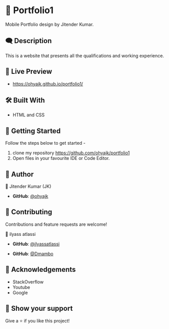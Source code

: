 # 👑 Portfolio1

Mobile Portfolio design by Jitender Kumar.

## 🗨️ Description

This is a website that presents all the qualifications and working experience.


## 🔗 Live Preview

- https://ohyajk.github.io/portfolio1/


## 🛠️ Built With

- HTML and CSS 


## 🔑 Getting Started

Follow the steps below to get started -

1. clone my repository https://github.com/ohyajk/portfolio1
2. Open files in your favourite IDE or Code Editor.


## 👦 Author

👤 Jitender Kumar (JK)

- **GitHub**: [@ohyajk](https://github.com/ohyajk)

## 🤝 Contributing

Contributions and feature requests are welcome!

👤 ilyass atlassi

- **GitHub**: [@ilyassatlassi](https://github.com/ilyassatlassi)

- **GitHub**: [@Dmambo](https://github.com/Dmambo)

## 💌 Acknowledgements

- StackOverflow
- Youtube
- Google

## 🤝 Show your support

Give a ⭐️ if you like this project!
